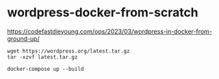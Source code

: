 # wordpress-docker-from-scratch

https://codefastdieyoung.com/ops/2023/03/wordpress-in-docker-from-ground-up/

    wget https://wordpress.org/latest.tar.gz
    tar -xzvf latest.tar.gz

    docker-compose up --build

